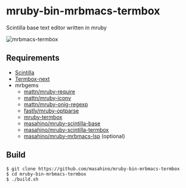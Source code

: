 # mruby-bin-mrbmacs-termbox
Scintilla base text editor written in mruby

![mrbmacs-termbox](https://user-images.githubusercontent.com/381912/141677899-5cb7041d-0b92-44ab-a727-fddee4565c70.png "mrbmacs-termbox")

## Requirements

+ [Scintilla](https://www.scintilla.org)
+ [Termbox-next](https://github.com/nullgemm/termbox_next)
+ mrbgems
  + [mattn/mruby-require](https://github.com/mattn/mruby-require)
  + [mattn/mruby-iconv](https://github.com/mattn/mruby-iconv/)
  + [mattn/mruby-onig-regexp](https://github.com/mattn/mruby-onig-regexp/)
  + [fastly/mruby-optparse](https://github.com/fastly/mruby-optparse/)
  + [mruby-termbox](https://github.com/masahino/mruby-termbox)
  + [masahino/mruby-scintilla-base](https://github.com/masahino/mruby-scintilla-base/)
  + [masahino/mruby-scintilla-termbox](https://github.com/masahino/mruby-scintilla-termbox/)
  + [masahino/mruby-mrbmacs-lsp](https://github.com/masahino/mruby-mrbmacs-lsp/) (optional)

## Build

```
$ git clone https://github.com/masahino/mruby-bin-mrbmacs-termbox
$ cd mruby-bin-mrbmacs-termbox
$ ./build.sh
```
